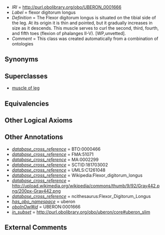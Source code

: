  * *IRI* = http://purl.obolibrary.org/obo/UBERON_0001666
 * *Label* = flexor digitorum longus
 * *Definition* = The Flexor digitorum longus is situated on the tibial side of the leg. At its origin it is thin and pointed, but it gradually increases in size as it descends. This muscle serves to curl the second, third, fourth, and fifth toes (flexion of phalanges II-V). [WP,unvetted].
 * *Comment* = This class was created automatically from a combination of ontologies

## Synonyms


## Superclasses

 * [muscle of leg](../../UBERON/83/UBERON_0001383.md)

## Equivalencies


## Other Logical Axioms


## Other Annotations

 * *[database_cross_reference](../../ef/oboInOwl#hasDbXref.md)* = BTO:0000466
 * *[database_cross_reference](../../ef/oboInOwl#hasDbXref.md)* = FMA:51071
 * *[database_cross_reference](../../ef/oboInOwl#hasDbXref.md)* = MA:0002299
 * *[database_cross_reference](../../ef/oboInOwl#hasDbXref.md)* = SCTID:181703002
 * *[database_cross_reference](../../ef/oboInOwl#hasDbXref.md)* = UMLS:C1261048
 * *[database_cross_reference](../../ef/oboInOwl#hasDbXref.md)* = Wikipedia:Flexor_digitorum_longus
 * *[database_cross_reference](../../ef/oboInOwl#hasDbXref.md)* = http://upload.wikimedia.org/wikipedia/commons/thumb/9/92/Gray442.png/200px-Gray442.png
 * *[database_cross_reference](../../ef/oboInOwl#hasDbXref.md)* = ncithesaurus:Flexor_Digitorum_Longus
 * *[has_obo_namespace](../../ce/oboInOwl#hasOBONamespace.md)* = uberon
 * *[oboInOwl#id](../../id/oboInOwl#id.md)* = UBERON:0001666
 * *[in_subset](../../et/oboInOwl#inSubset.md)* = http://purl.obolibrary.org/obo/uberon/core#uberon_slim

## External Comments

